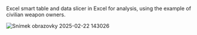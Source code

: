 Excel smart table and data slicer in Excel for analysis, using the example of civilian weapon owners. 

![Snímek obrazovky 2025-02-22 143026](https://github.com/user-attachments/assets/c6f34072-d704-4356-93fb-c192e34a6e4f)

